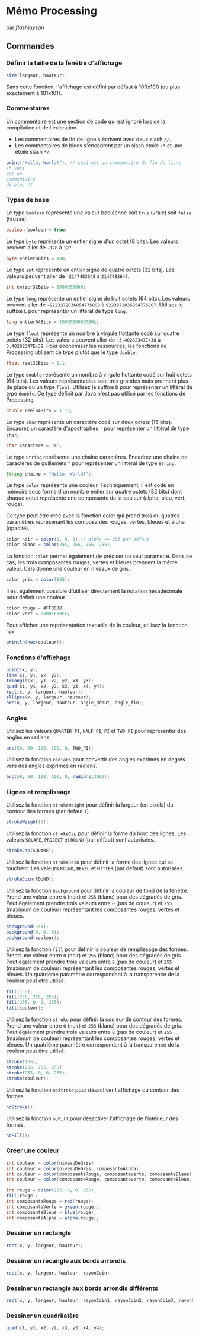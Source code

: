 # Mémo Processing

par *flashjaysan*

## Commandes

### Définir la taille de la fenêtre d'affichage

```java
size(largeur, hauteur);
```

Sans cette fonction, l'affichage est défini par défaut à 100x100 (ou plus exactement à 101x101).

### Commentaires

Un commentaire est une section de code qui est ignoré lors de la compilation et de l'exécution.

- Les commentaires de fin de ligne s'écrivent avec deux slash `//`.
- Les commentaires de blocs s'encadrent par un slash étoile `/*` et une étoile slash `*/`.

```java
print("Hello, World!"); // ceci est un commentaire de fin de ligne
/* ceci
est un
commentaire
de bloc */
```

### Types de base

Le type `boolean` représente une valeur booléenne soit `true` (vraie) soit `false` (fausse).

```java
boolean booleen = true;
```

Le type `byte` représente un entier signé d'un octet (8 bits). Les valeurs peuvent aller de `-128` à `127`.

```java
byte entier8Bits = 100;
```

Le type `int` représente un entier signé de quatre octets (32 bits). Les valeurs peuvent aller de `-2147483648` à `2147483647`.

```java
int entier32Bits = 1000000000;
```

Le type `long` représente un entier signé de huit octets (64 bits). Les valeurs peuvent aller de `-9223372036854775808` à `9223372036854775807`. Utilisez le suffixe `L` pour représenter un littéral de type `long`.

```java
long entier64Bits = 1000000000000L;
```

Le type `float` représente un nombre à virgule flottante codé sur quatre octets (32 bits). Les valeurs peuvent aller de `-3.40282347E+38` à `3.40282347E+38`. Pour économiser les ressources, les fonctions de Processing utilisent ce type plutôt que le type `double`.

```java
float reel32Bits = 1.1;
```

Le type `double` représente un nombre à virgule flottante codé sur huit octets (64 bits). Les valeurs représentables sont très grandes mais prennent plus de place qu'un type `float`. Utilisez le suffixe `D` pour représenter un littéral de type `double`. Ce type définit par Java n'est pas utilisé par les fonctions de Processing.

```java
double reel64Bits = 1.1D;
```

Le type `char` représente un caractère codé sur deux octets (16 bits). Encadrez un caractère d'apostrophes `'` pour représenter un littéral de type `char`.

```java
char caractere = 'A';
```

Le type `String` représente une chaîne caractères. Encadrez une chaine de caractères de guillemets `"` pour représenter un littéral de type `String`.

```java
String chaine = "Hello, World!";
```

Le type `color` représente une couleur. Techniquement, il est codé en mémoire sous forme d'un nombre entier sur quatre octets (32 bits) dont chaque octet représente une composante de la couleur (alpha, bleu, vert, rouge).

Ce type peut être créé avec la fonction color qui prend trois ou quatres paramètres représenant les composantes rouges, vertes, bleues et alpha (opacité).

```java
color noir = color(0, 0, 0);// alpha == 255 par défaut
color blanc = color(255, 255, 255, 255);
```

La fonction `color` permet également de préciser un seul paramètre. Dans ce cas, les trois composantes rouges, vertes et bleues prennent la même valeur. Cela donne une couleur en niveaux de gris.

```java
color gris = color(155);
```

Il est également possible d'utiliser directement la notation hexadécimale pour définir une couleur.

```java
color rouge = #FF0000;
color vert = 0x00FF00FF;
```

Pour afficher une représentation textuelle de la couleur, utilisez la fonction `hex`.

```java
println(hex(couleur));
```

### Fonctions d'affichage

```java
point(x, y);
line(x1, y1, x2, y2);
triangle(x1, y1, x2, y2, x3, y3);
quad(x1, y1, x2, y2, x3, y3, x4, y4);
rect(x, y, largeur, hauteur);
ellipse(x, y, largeur, hauteur);
arc(x, y, largeur, hauteur, angle_début, angle_fin);
```

### Angles

Utilisez les valeurs `QUARTER_PI`, `HALF_PI`, `PI` et `TWO_PI` pour représenter des angles en radians.

```java
arc(50, 50, 100, 100, 0, TWO_PI);
```

Utilisez la fonction `radians` pour convertir des angles exprimés en degrés vers des angles exprimés en radians.

```java
arc(50, 50, 100, 100, 0, radians(360));
```

### Lignes et remplissage

Utilisez la fonction `strokeWeight` pour définir la largeur (en pixels) du contour des formes (par défaut `1`).

```java
strokeWeight(5);
```

Utilisez la fonction `strokeCap` pour définir la forme du bout des lignes. Les valeurs `SQUARE`, `PROJECT` et `ROUND` (par défaut) sont autorisées.

```java
strokeCap(SQUARE);
```

Utilisez la fonction `strokeJoin` pour définir la forme des lignes qui se touchent. Les valeurs `ROUND`, `BEVEL` et `MITTER` (par défaut) sont autorisées.

```java
strokeJoin(ROUND);
```

Utilisez la fonction `background` pour définir la couleur de fond de la fenêtre. Prend une valeur entre `0` (noir) et `255` (blanc) pour des dégradés de gris. Peut également prendre trois valeurs entre `0` (pas de couleur) et `255` (maximum de couleur) représentant les composantes rouges, vertes et bleues.

```java
background(155);
background(0, 0, 0);
background(couleur);
```

Utilisez la fonction `fill` pour définir la couleur de remplissage des formes. Prend une valeur entre `0` (noir) et `255` (blanc) pour des dégradés de gris. Peut également prendre trois valeurs entre `0` (pas de couleur) et `255` (maximum de couleur) représentant les composantes rouges, vertes et bleues. Un quatrième paramètre correspondant à la transparence de la couleur peut être utilisé.

```java
fill(155);
fill(255, 255, 255);
fill(255, 0, 0, 255);
fill(couleur);
```

Utilisez la fonction `stroke` pour définir la couleur de contour des formes. Prend une valeur entre `0` (noir) et `255` (blanc) pour des dégradés de gris. Peut également prendre trois valeurs entre `0` (pas de couleur) et `255` (maximum de couleur) représentant les composantes rouges, vertes et bleues. Un quatrième paramètre correspondant à la transparence de la couleur peut être utilisé.

```java
stroke(155);
stroke(255, 255, 255);
stroke(255, 0, 0, 255);
stroke(couleur);
```

Utilisez la fonction `noStroke` pour désactiver l'affichage du contour des formes.

```java
noStroke();
```

Utilisez la fonction `noFill` pour désactiver l'affichage de l'intérieur des formes.

```java
noFill();
```

### Créer une couleur

```java
int couleur = color(niveauDeGris);
int couleur = color(niveauDeGris, composanteAlpha);
int couleur = color(composanteRouge, composanteVerte, composanteBleue);
int couleur = color(composanteRouge, composanteVerte, composanteBleue, composanteAlpha);
```



```java
int rouge = color(255, 0, 0, 255);
fill(rouge);
int composanteRouge = red(rouge);
int composanteVerte = green(rouge);
int composanteBleue = blue(rouge);
int composanteAlpha = alpha(rouge);
```

### Dessiner un rectangle

```java
rect(x, y, largeur, hauteur);
```

### Dessiner un recangle aux bords arrondis

```java
rect(x, y, largeur, hauteur, rayonCoin);
```

### Dessiner un rectangle aux bords arrondis différents

```java
rect(x, y, largeur, hauteur, rayonCoin1, rayonCoin2, rayonCoin3, rayonCoin4);
```

### Dessiner un quadrilatère

```java
quad(x1, y1, x2, y2, x3, y3, x4, y4);
```


